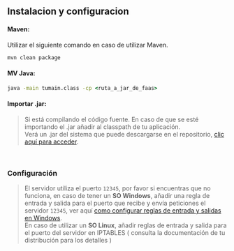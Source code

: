 ## Instalacion y configuracion


####  ****Maven:****
Utilizar el siguiente comando en caso de utilizar Maven.
````cmd
mvn clean package
````

#### ****MV Java:****
````cmd
java -main tumain.class -cp <ruta_a_jar_de_faas>
````

####  ****Importar .jar:****

> Si está compilando el código fuente.
En caso de que se esté importando el .jar añadir al classpath de tu aplicación.<br>
> Verá un .jar del sistema que puede descargarse en el repositorio, [clic aquí para acceder](https://github.com/massinlaaouaj/FaaS-system-framework/).

<br>

### Configuración

> El servidor utiliza el puerto ```12345```, por favor si encuentras que no funciona, 
> en caso de tener un ****SO Windows****, añadir una regla de entrada y salida para el puerto que recibe y envía peticiones el servidor ```12345```, ver aquí [como configurar reglas de entrada y salidas en Windows](https://learn.microsoft.com/en-us/sql/reporting-services/report-server/configure-a-firewall-for-report-server-access?view=sql-server-ver16). <br>
> En caso de utilizar un ****SO Linux****, añadir reglas de entrada y salida para el puerto del servidor en IPTABLES ( consulta la documentación de tu distribución para los detalles )

